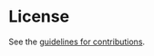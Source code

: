 # License

See the
[guidelines for contributions](https://github.com/shrim27/webrtc-rtcp-lntf/blob/main/CONTRIBUTING.md).
